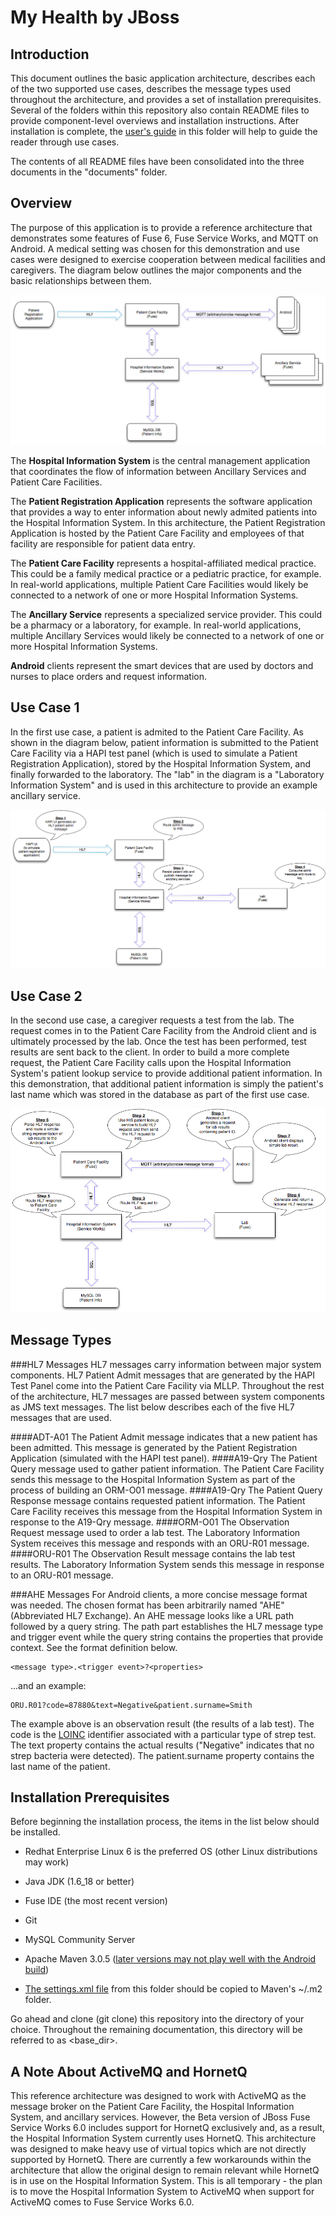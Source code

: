My Health by JBoss
========
Introduction
--------
This document outlines the basic application architecture, describes each of the two supported use cases, describes the message types used throughout the architecture, and provides a set of installation prerequisites. Several of the folders within this repository also contain README files to provide component-level overviews and installation instructions. After installation is complete, the [user's guide](./UsersGuide.md) in this folder will help to guide the reader through use cases.

The contents of all README files have been consolidated into the three documents in the "documents" folder.

Overview
--------
The purpose of this application is to provide a reference architecture that demonstrates some features of Fuse 6, Fuse Service Works, and MQTT on Android. A medical setting was chosen for this demonstration and use cases were designed to exercise cooperation between medical facilities and caregivers. The diagram below outlines the major components and the basic relationships between them.


![Overview Image](./overview.png "Reference Architecture Overview")

The **Hospital Information System** is the central management application that coordinates the flow of information between Ancillary Services and Patient Care Facilities.

The **Patient Registration Application** represents the software application that provides a way to enter information about newly admited patients into the Hospital Information System. In this architecture, the Patient Registration Application is hosted by the Patient Care Facility and employees of that facility are responsible for patient data entry.

The **Patient Care Facility** represents a hospital-affiliated medical practice. This could be a family medical practice or a pediatric practice, for example. In real-world applications, multiple Patient Care Facilities would likely be connected to a network of one or more Hospital Information Systems.

The **Ancillary Service** represents a specialized service provider. This could be a pharmacy or a laboratory, for example. In real-world applications, multiple Ancillary Services would likely be connected to a network of one or more Hospital Information Systems.

**Android** clients represent the smart devices that are used by doctors and nurses to place orders and request information.




Use Case 1
--------
In the first use case, a patient is admited to the Patient Care Facility. As shown in the diagram below, patient information is submitted to the Patient Care Facility via a HAPI test panel (which is used to simulate a Patient Registration Application), stored by the Hospital Information System, and finally forwarded to the laboratory. The "lab" in the diagram is a "Laboratory Information System" and is used in this architecture to provide an example ancillary service.

![Use Case 1](./useCase1.png "Use Case 1")


Use Case 2
--------
In the second use case, a caregiver requests a test from the lab. The request comes in to the Patient Care Facility from the Android client and is ultimately processed by the lab. Once the test has been performed, test results are sent back to the client. In order to build a more complete request, the Patient Care Facility calls upon the Hospital Information System's patient lookup service to provide additional patient information. In this demonstration, that additional patient information is simply the patient's last name which was stored in the database as part of the first use case.

![Use Case 2](./useCase2.png "Use Case 2")


Message Types
--------
###HL7 Messages
HL7 messages carry information between major system components. HL7 Patient Admit messages that are generated by the HAPI Test Panel come into the Patient Care Facility via MLLP. Throughout the rest of the architecture, HL7 messages are passed between system components as JMS text messages. The list below describes each of the five HL7 messages that are used.

####ADT-A01
The Patient Admit message indicates that a new patient has been admitted. This message is generated by the Patient Registration Application (simulated with the HAPI test panel).
####A19-Qry
The Patient Query message used to gather patient information. The Patient Care Facility sends this message to the Hospital Information System as part of the process of building an ORM-O01 message.
####A19-Qry
The Patient Query Response message contains requested patient information. The Patient Care Facility receives this message from the Hospital Information System in response to the A19-Qry message.
####ORM-O01
The Observation Request message used to order a lab test. The Laboratory Information System receives this message and responds with an ORU-R01 message.
####ORU-R01
The Observation Result message contains the lab test results. The Laboratory Information System sends this message in response to an ORU-R01 message.



###AHE Messages
For Android clients, a more concise message format was needed. The chosen format has been arbitrarily named "AHE" (Abbreviated HL7 Exchange). An AHE message looks like a URL path followed by a query string. The path part establishes the HL7 message type and trigger event while the query string contains the properties that provide context. See the format definition below.

```
<message type>.<trigger event>?<properties>
```
...and an example:
```
ORU.R01?code=87880&text=Negative&patient.surname=Smith
```
The example above is an observation result (the results of a lab test). The code is the [LOINC](http://loinc.org/) identifier associated with a particular type of strep test. The text property contains the actual results ("Negative" indicates that no strep bacteria were detected). The patient.surname property contains the last name of the patient.


Installation Prerequisites
--------

Before beginning the installation process, the items in the list below should be installed.

* Redhat Enterprise Linux 6 is the preferred OS (other Linux distributions may work)

* Java JDK (1.6_18 or better)

* Fuse IDE (the most recent version)

* Git

* MySQL Community Server

* Apache Maven 3.0.5 ([later versions may not play well with the Android build](http://stackoverflow.com/questions/17293940/soap-enabler-maven-build-failure))

* [The settings.xml file](./settings.xml) from this folder should be copied to Maven's ~/.m2 folder.

Go ahead and clone (git clone) this repository into the directory of your choice. Throughout the remaining documentation, this directory will be referred to as \<base_dir\>.


A Note About ActiveMQ and HornetQ
--------
This reference architecture was designed to work with ActiveMQ as the message broker on the Patient Care Facility, the Hospital Information System, and ancillary services. However, the Beta version of JBoss Fuse Service Works 6.0 includes support for HornetQ exclusively and, as a result, the Hospital Information System currently uses HornetQ. This architecture was designed to make heavy use of virtual topics which are not directly supported by HornetQ. There are currently a few workarounds within the architecture that allow the original design to remain relevant while HornetQ is in use on the Hospital Information System. This is all temporary - the plan is to move the Hospital Information System to ActiveMQ when support for ActiveMQ comes to Fuse Service Works 6.0. 










